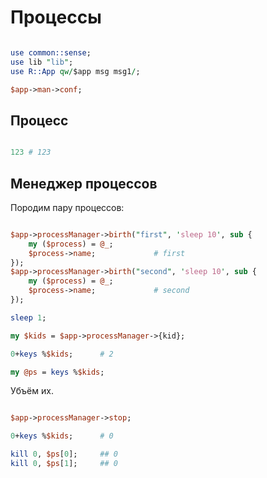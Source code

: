 # Процессы

```perl

use common::sense;
use lib "lib";
use R::App qw/$app msg msg1/;

$app->man->conf;

```

## Процесс

```perl

123 # 123

```

## Менеджер процессов


Породим пару процессов:

```perl

$app->processManager->birth("first", 'sleep 10', sub {
	my ($process) = @_;
	$process->name;				# first
});
$app->processManager->birth("second", 'sleep 10', sub {
	my ($process) = @_;
	$process->name;				# second
});

sleep 1;

my $kids = $app->processManager->{kid};

0+keys %$kids;		# 2

my @ps = keys %$kids;

```

Убъём их.

```perl

$app->processManager->stop;

0+keys %$kids;		# 0

kill 0, $ps[0];		## 0
kill 0, $ps[1];		## 0
